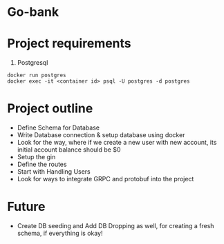 # Go-bank

# Project requirements

1. Postgresql 
 
 ```
 docker run postgres
 docker exec -it <container id> psql -U postgres -d postgres
 ```


# Project outline
- Define Schema for Database 
- Write Database connection & setup database using docker
- Look for the way, where if we create a new user with new account, its initial account balance should be $0
- Setup the gin
- Define the routes
- Start with Handling Users
- Look for ways to integrate GRPC and protobuf into the project


# Future
- Create DB seeding and Add DB Dropping as well, for creating a fresh schema, if everything is okay!
